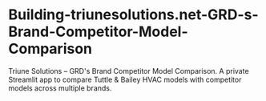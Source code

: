 # Building-triunesolutions.net-GRD-s-Brand-Competitor-Model-Comparison
Triune Solutions – GRD's Brand Competitor Model Comparison. A private Streamlit app to compare Tuttle &amp; Bailey HVAC models with competitor models across multiple brands.
